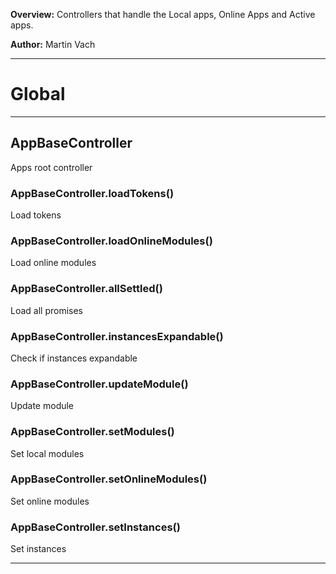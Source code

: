 **Overview:** Controllers that handle the Local apps, Online Apps and Active apps.



**Author:** Martin Vach




* * *

# Global





* * *

## AppBaseController
Apps root controller

### AppBaseController.loadTokens() 

Load tokens


### AppBaseController.loadOnlineModules() 

Load online modules


### AppBaseController.allSettled() 

Load all promises


### AppBaseController.instancesExpandable() 

Check if instances expandable


### AppBaseController.updateModule() 

Update module


### AppBaseController.setModules() 

Set local modules


### AppBaseController.setOnlineModules() 

Set online modules


### AppBaseController.setInstances() 

Set instances




* * *
